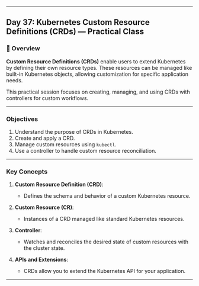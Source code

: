﻿---

## Day 37: Kubernetes Custom Resource Definitions (CRDs) — Practical Class

### 📘 Overview

**Custom Resource Definitions (CRDs)** enable users to extend Kubernetes by defining their own resource types. These resources can be managed like built-in Kubernetes objects, allowing customization for specific application needs.

This practical session focuses on creating, managing, and using CRDs with controllers for custom workflows.

---


### Objectives

1. Understand the purpose of CRDs in Kubernetes.
2. Create and apply a CRD.
3. Manage custom resources using `kubectl`.
4. Use a controller to handle custom resource reconciliation.

---

### Key Concepts

1. **Custom Resource Definition (CRD)**:
   - Defines the schema and behavior of a custom Kubernetes resource.

2. **Custom Resource (CR)**:
   - Instances of a CRD managed like standard Kubernetes resources.

3. **Controller**:
   - Watches and reconciles the desired state of custom resources with the cluster state.

4. **APIs and Extensions**:
   - CRDs allow you to extend the Kubernetes API for your application.

---